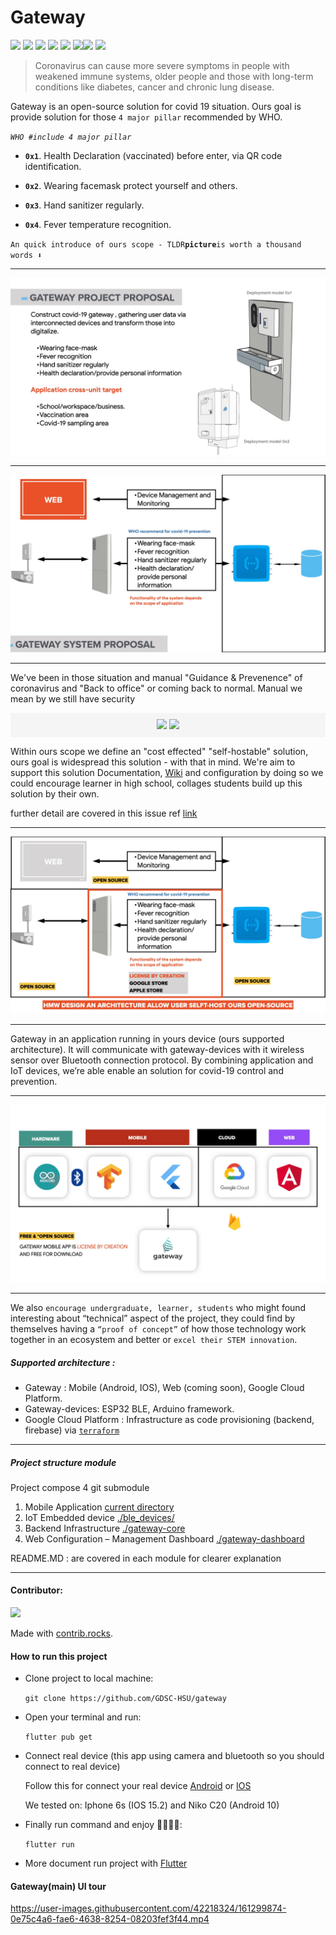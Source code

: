 # Gateway
![](https://img.shields.io/badge/flutter_support-%3E%3D%202.8.0-blue) ![](https://img.shields.io/badge/angular-%3E%3D%2013-red) ![](https://img.shields.io/badge/Nodejs-%20-red) ![](https://img.shields.io/badge/esp32--arduino-%20%20-green) ![](https://img.shields.io/badge/gateway_build-0.4.3-green.svg) ![](https://img.shields.io/badge/bluetooth__low__engery-4--5-blue)![](https://img.shields.io/github/issues/GDSC-HSU/gateway) ![](https://img.shields.io/github/issues-closed/GDSC-HSU/gateway)

> Coronavirus can cause more severe symptoms in people with weakened immune systems, older people and those with long-term conditions like diabetes, cancer and chronic lung disease.

Gateway is an open-source solution for covid 19 situation. Ours goal is provide solution for those `4 major pillar` recommended by WHO.

*`WHO #include 4 major pillar`*

- **`0x1`**. Health Declaration (vaccinated) before enter, via QR code identification.

- **`0x2`**. Wearing facemask protect yourself and others.

- **`0x3`**. Hand sanitizer regularly.

- **`0x4`**. Fever temperature recognition.


`An quick introduce of ours scope - TLDR`**`picture`**`is worth a thousand words ⬇️`

---
![aaa](./docs/img/gateway_project_proposal.jpeg)

---

![bb](./docs/img/gateway_system_proposal.jpeg)

---

We've been in those situation and manual "Guidance & Prevenence" of coronavirus  and "Back to office" or coming back to normal. Manual we mean by we still have security

<p align=center style="background-color:whitesmoke; padding:10px"> <img src="https://img.shields.io/badge/ours--goal-cost--effected-critial"> <img src="https://img.shields.io/badge/open--source-techonlogy-red">

Within ours scope we define an "cost effected" "self-hostable" solution, ours goal is widespread this solution - with that in mind. We're aim to support this solution Documentation, [Wiki](https://github.com/GDSC-HSU/gateway/wiki/TEAM-DEVELOPMENT-SETUP) and configuration by doing so we could encourage learner in high school, collages students build up this solution by their own.

further detail are covered in this issue ref [link](https://github.com/GDSC-HSU/gateway/issues/11)

---
![aa](./docs/img/gateway_hmw_desgin_selft_host.jpeg)

---

Gateway in an application running in yours device  (ours supported architecture). It will communicate with gateway-devices with it wireless sensor over Bluetooth connection protocol. By combining application and IoT devices, we’re able enable an solution for covid-19 control and prevention.

---
![aa](./docs/img/gateway_techology_stack.jpeg)

---

We also `encourage undergraduate, learner, students` who might found interesting about “technical” aspect of the project, they could find by themselves having a `“proof of concept”` of how those technology work together in an ecosystem and better or `excel their STEM innovation`.




##### Supported architecture :
- Gateway : Mobile (Android, IOS), Web (coming soon), Google Cloud Platform.
- Gateway-devices: ESP32 BLE, Arduino framework.
- Google Cloud Platform : Infrastructure as code provisioning (backend, firebase) via [`terraform`](./gateway-core/tf/)



---
##### Project structure module

Project compose 4 git submodule

1. Mobile Application  [current directory](./)
2. IoT Embedded device [./ble_devices/](https://github.com/GDSC-HSU/gateway-devices)
3. Backend Infrastructure [./gateway-core](https://github.com/GDSC-HSU/gateway-core)
4. Web Configuration – Management Dashboard [./gateway-dashboard](https://github.com/GDSC-HSU/gateway-dashboard)



README.MD : are covered in each module for clearer explanation


---

#### Contributor:

<a href="https://github.com/GDSC-HSU/gateway/graphs/contributors">
  <img src="https://contrib.rocks/image?repo=GDSC-HSU/gateway" />
</a>

Made with [contrib.rocks](https://contrib.rocks).

#### How to run this project

- Clone project to local machine:

  ```git clone https://github.com/GDSC-HSU/gateway```

- Open your terminal and run:

  ```flutter pub get```

- Connect real device (this app using camera and bluetooth so you should connect to real device)
  
  Follow this for connect your real device [Android](https://developer.android.com/studio/run/device) or [IOS](https://developer.apple.com/documentation/xcode/running-your-app-in-the-simulator-or-on-a-device)

  We tested on: Iphone 6s (IOS 15.2) and Niko C20 (Android 10)

- Finally run command and enjoy 🎉✨🎉✨:

  ```flutter run```

- More document run project with [Flutter](https://docs.flutter.dev/)

#### Gateway(main) UI tour
https://user-images.githubusercontent.com/42218324/161299874-0e75c4a6-fae6-4638-8254-08203fef3f44.mp4


